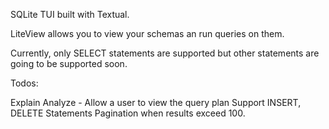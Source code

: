 SQLite TUI built with Textual.

LiteView allows you to view your schemas an run queries on them.

Currently, only SELECT statements are supported but other statements are going to be supported soon.

Todos:

Explain Analyze - Allow a user to view the query plan
Support INSERT, DELETE Statements
Pagination when results exceed 100.
